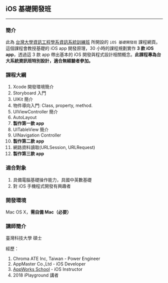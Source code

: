## iOS 基礎開發班
---

### 簡介

此為 [台灣大學資訊工程學系資訊系統訓練班](https://train.csie.ntu.edu.tw/train/) 所開設的 `iOS 基礎開發班` 課程網頁。這個課程會教授基礎的 iOS app 開發原理，30 小時的課程規劃實作 **3 款 iOS app**，透過這 3 款 app 帶出基本的 iOS 開發與程式設計相關概念。**此課程專為台大系統資訊班特別設計，適合無經驗者參加。**

### 課程大綱

1. Xcode 開發環境簡介
2. Storyboard 入門
3. UIKit 簡介
4. 物件導向入門: Class, property, method.
5. UIViewController 簡介
6. AutoLayout
7. **製作第一款 app**
8. UITableView 簡介
9. UINavigation Controller
10. **製作第二款 app**
11. 網路資料讀取(URLSession, URLRequest)
12. **製作第三款 app**

### 適合對象
1. 具備電腦基礎操作能力，具國中英數基礎
2. 對 iOS 手機程式開發有興趣者


### 開發環境
Mac OS X，**需自備 Mac（必要）**

### 講師簡介
臺灣科技大學 碩士

經歷：
1. Chroma ATE Inc, Taiwan - Power Engineer
2. AppMaster Co.,Ltd - iOS Developer
3. [AppWorks School](https://appworks.tw/school/) - iOS Instructor
4. 2018 iPlayground 講者
